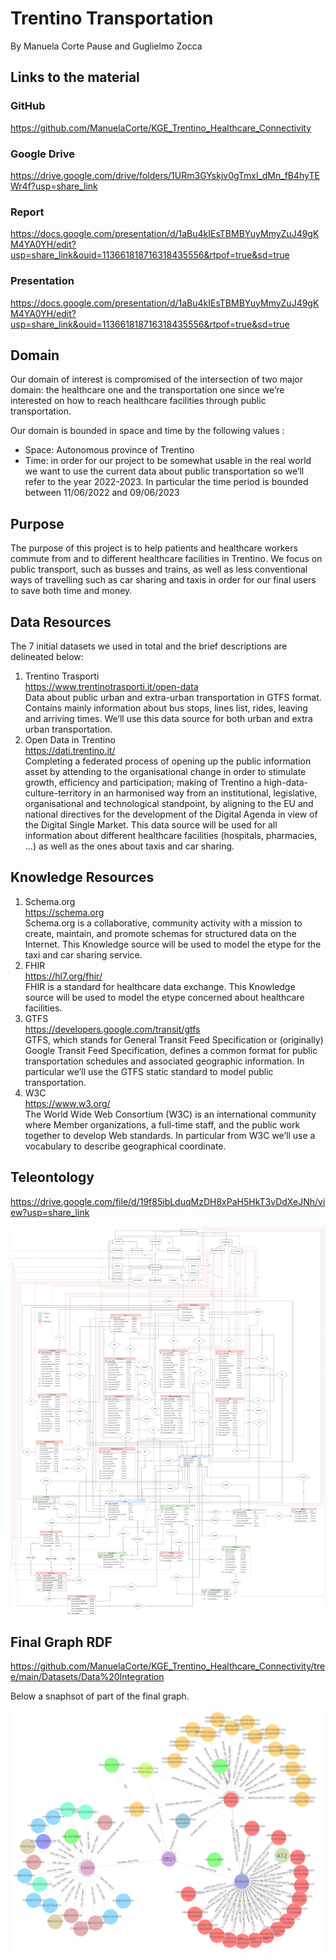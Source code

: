 # Trentino Transportation

By Manuela Corte Pause and Guglielmo Zocca

## Links to the material

### GitHub
<https://github.com/ManuelaCorte/KGE_Trentino_Healthcare_Connectivity>

### Google Drive
<https://drive.google.com/drive/folders/1URm3GYskjv0gTmxl_dMn_fB4hyTEWr4f?usp=share_link>

### Report
<https://docs.google.com/presentation/d/1aBu4kIEsTBMBYuyMmyZuJ49gKM4YA0YH/edit?usp=share_link&ouid=113661818716318435556&rtpof=true&sd=true>

### Presentation
<https://docs.google.com/presentation/d/1aBu4kIEsTBMBYuyMmyZuJ49gKM4YA0YH/edit?usp=share_link&ouid=113661818716318435556&rtpof=true&sd=true>

## Domain
Our domain of interest is compromised of the intersection of two major domain: the healthcare one and the transportation one since we’re interested on how to reach healthcare facilities through public transportation.

Our domain is bounded in space and time by the following values :
* Space: Autonomous province of Trentino
* Time: in order for our project to be somewhat usable in the real world we want to use the current data about public transportation so we’ll refer to the year 2022-2023. In particular the time period is bounded between 11/06/2022 and 09/06/2023

## Purpose
The purpose of this project is to help patients and healthcare workers commute from and to different healthcare facilities in Trentino. We focus on public transport, such as busses and trains, as well as less conventional ways of travelling such as car sharing and taxis in order for our final users to save both time and money.

## Data Resources
The 7 initial datasets we used in total and the brief descriptions are delineated below:

1. Trentino Trasporti<br/>
   <https://www.trentinotrasporti.it/open-data><br/>
   Data about public urban and extra-urban transportation in GTFS format. Contains mainly information about bus stops, lines list, rides, leaving and arriving times. We’ll use this data source for both urban and extra urban transportation.
2. Open Data in Trentino<br/>
    <https://dati.trentino.it/><br/>
    Completing a federated process of opening up the public information asset by attending to the organisational change in order to stimulate growth, efficiency and participation; making of Trentino a high-data-culture-territory in an harmonised way from an institutional, legislative, organisational and technological standpoint, by aligning to the EU and national directives for the development of the Digital Agenda in view of the Digital Single Market. This data source will be used for all information about different healthcare facilities (hospitals, pharmacies, …) as well as the ones about taxis and car sharing.
   
## Knowledge Resources
1. Schema.org<br/>
   <https://schema.org><br/>
   Schema.org is a collaborative, community activity with a mission to create, maintain, and promote schemas for structured data on the Internet. This Knowledge source will be used to model the etype for the taxi and car sharing service.
2. FHIR<br/>
   <https://hl7.org/fhir/><br/>
   FHIR is a standard for healthcare data exchange. This Knowledge source will be used to model the etype concerned about healthcare facilities.
3. GTFS<br/>
    <https://developers.google.com/transit/gtfs></br>
    GTFS, which stands for General Transit Feed Specification or (originally) Google Transit Feed Specification, defines a common format for public transportation schedules and associated geographic information. In particular we’ll use the GTFS static standard to model public transportation.
4. W3C<br/>
    <https://www.w3.org/></br>
    The World Wide Web Consortium (W3C) is an international community where Member organizations, a full-time staff, and the public work together to develop Web standards. In particular from W3C we’ll use a vocabulary to describe geographical coordinate.

## Teleontology
 <https://drive.google.com/file/d/19f85ibLduqMzDH8xPaH5HkT3vDdXeJNh/view?usp=share_link>

<p align="center">
<img src="./teleontology.png" width="520px" alt="Teleontology"/>
</p>


## Final Graph RDF
<https://github.com/ManuelaCorte/KGE_Trentino_Healthcare_Connectivity/tree/main/Datasets/Data%20Integration>

Below a snaphsot of part of the final graph.
<p align="center">
<img src="./graph_snapshot.png" width="520px" alt="Graph"/>
</p>
